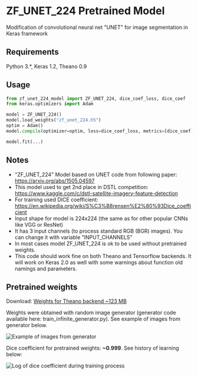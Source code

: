 # ZF_UNET_224 Pretrained Model
Modification of convolutional neural net "UNET" for image segmentation in Keras framework

## Requirements

Python 3.*, Keras 1.2, Theano 0.9

## Usage

```python
from zf_unet_224_model import ZF_UNET_224, dice_coef_loss, dice_coef
from keras.optimizers import Adam

model = ZF_UNET_224()
model.load_weights("zf_unet_224.h5")
optim = Adam()
model.compile(optimizer=optim, loss=dice_coef_loss, metrics=[dice_coef])

model.fit(...)
```

## Notes

- "ZF_UNET_224" Model based on UNET code from following paper: https://arxiv.org/abs/1505.04597
- This model used to get 2nd place in DSTL competition: https://www.kaggle.com/c/dstl-satellite-imagery-feature-detection
- For training used DICE coefficient: https://en.wikipedia.org/wiki/S%C3%B8rensen%E2%80%93Dice_coefficient
- Input shape for model is 224x224 (the same as for other popular CNNs like VGG or ResNet)
- It has 3 input channels (to process standard RGB (BGR) images). You can change it with variable "INPUT_CHANNELS"
- In most cases model ZF_UNET_224 is ok to be used without pretrained weights.
- This code should work fine on both Theano and Tensorflow backends. It will work on Keras 2.0 as well with some warnings about function old namings and parameters.

## Pretrained weights

Download: [Weights for Theano backend ~123 MB](https://mega.nz/#!eAY2WAJS!zsb9rq20gjaSWJECu6tGdTN9tG6ZzQk0KQvB8iG2sL4)

Weights were obtained with random image generator (generator code available here: train_infinite_generator.py). See example of images from generator below.

![Example of images from generator](https://github.com/ZFTurbo/ZF_UNET_224_Pretrained_Model/blob/master/img/ZF_UNET_Generator_Images_Example.png)

Dice coefficient for pretrained weights: **~0.999**. See history of learning below:

![Log of dice coefficient during training process](https://github.com/ZFTurbo/ZF_UNET_224_Pretrained_Model/blob/master/img/Dice_log.png)

